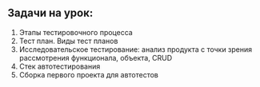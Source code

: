 ## Задачи на урок:

1. Этапы тестировочного процесса
3. Тест план. Виды тест планов
4. Исследовательское тестирование: анализ продукта с точки зрения рассмотрения функционала, объекта, CRUD
5. Стек автотестирования
6. Сборка первого проекта для автотестов